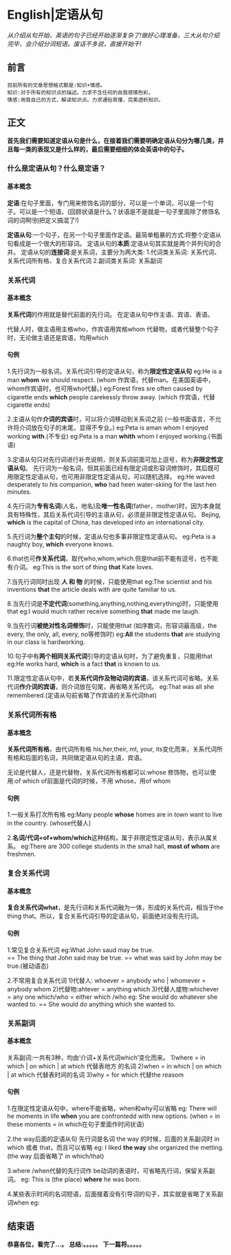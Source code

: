 # English|定语从句
*从介绍从句开始，英语的句子已经开始逐渐复杂了!做好心理准备，三大从句介绍完毕，会介绍分词短语。废话不多说，直接开始干!*

## 前言
    目前所有的文章思想格式都是:知识+情感。
    知识:对于所有的知识点的描述。力求不含任何的自我感情色彩。
    情感:用我自己的方式，解读知识点。力求通俗易懂，完美透析知识。

## 正文
**首先我们需要知道定语从句是什么，在接着我们需要明确定语从句分为哪几类，并且每一类的表现又是什么样的，最后需要细细的体会英语中的句子。**

### 什么是定语从句？什么是定语？
#### 基本概念
**定语**:在句子里面，专门用来修饰名词的部分，可以是一个单词，可以是一个句子。可以是一个短语。(回顾状语是什么？状语是不是就是一句子里面除了修饰名词的词啊!别把定义搞混了!)

**定语从句**:一个句子，在另一个句子里面作定语。最简单粗暴的方式:将整个定语从句看成是一个很大的形容词。
定语从句的**本质**:定语从句其实就是两个并列句的合并。
定语从句的**连接词**:是关系词，主要分为两大类:
    1.代词类关系词: 关系代词、关系代词所有格、复合关系代词
    2.副词类关系词: 关系副词


### 关系代词
#### 基本概念
**关系代词**的作用就是替代前面的先行词。
在定语从句中作主语、宾语、表语。

代替人时，做主语用主格who，作宾语用宾格whom
代替物，或者代替整个句子时，无论做主语还是宾语，均用which


#### 句例
1.先行词为一般名词，关系代词引导的定语从句，称为**限定性定语从句**
eg:He is a man **whom** we should respect.
(whom 作宾语，代替man。在美国英语中，whom作宾语时，也可用who代替。)
eg:Forest fires sre often caused by cigarette ends **which** people carekessly throw away.
(which 作宾语，代替cigarette ends)

2.主语从句作**介词的宾语**时，可以将介词移动到关系词之前
(一般书面语言，不允许将介词放在句子的末尾，显得不专业。)
eg:Peta is aman whom I enjoyed working **with**.(不专业)
eg:Peta is a man **whith** whom I enjoyed working.(书面语)

3.定语从句只对先行词进行补充说明，则关系词前面可加上逗号，称为**非限定性定语从句**。
先行词为一般名词，但其前面已经有限定词或形容词修饰时，其后既可用限定性定语从句，也可用非限定性定语从句，可以随机选择。
eg:He waved desperately to his companion, **who** had heen water-skiing for the last hen minutes.

4.先行词为**专有名词**(人名，地名)及**唯一性名词**(father，mother)时，因为本身就具有特殊性，其后关系代词引导的主语从句，必须是非限定性定语从句。
Bejing, **which** is the capital of China, has developed into an international city.

5.先行词为**整个主句**的时候，定语从句也多事非限定性定语从句。
eg:Peta is a naughty boy, **which** everyone knows.

6.that也可**作关系代词**，取代who,whom,which.但是that前不能有逗号，也不能有介词。
eg:This is the sort of thing **that** Kate loves.

7.当先行词同时出现 **人 和 物** 的时候，只能使用that
eg:The scientist and his inventions **that** the article deals with are quite familiar to us.

8.当先行词是**不定代词**(something,anything,nothing,everything)时，只能使用that
eg:I would much rather receive something **that** made me laugh.

9.当先行词**被绝对性名词修饰**时，只能使用that
(如序数词，形容词最高级，the every, the only, all, every, no等修饰时)
eg:**All** the students **that** are studying in our class is hardworking.

10.句子中有**两个相同关系代词**引导的定语从句时，为了避免重复，只能用that
eg:He works hard, **which** is a fact **that** is known to us.

11.限定性定语从句中，若**关系代词作及物动词的宾语**，该关系代词可省略。关系代词**作介词的宾语**，则介词放在句尾，再省略关系代词。
eg:That was all she remembered.(定语从句前省略了作宾语的关系代词that)


### 关系代词所有格
#### 基本概念
**关系代词所有格**，由代词所有格 his,her,their, mt, your, its变化而来，关系代词所有格和后面的名词，共同做定语从句的主语，宾语。

无论是代替人，还是代替物，关系代词所有格都可以:whose
修饰物，也可以使用:of which
of前面是代词的时候，不用 whose，用of whom


#### 句例
1.一般关系打次所有格
eg:Many people **whose** homes are in town want to live in the country.
(whose代替人)

2.**名词/代词+of+whom/which**这种结构，属于非限定性定语从句，表示从属关系。
eg:There are 300 college students in the small hall, **most of whom** are freshmen.


### 复合关系代词
#### 基本概念
**复合关系代词what**，是先行词和关系代词融为一体，形成的关系代词，相当于the thing that。所以，复合关系代词引导的定语从句，前面绝对没有先行词。

#### 句例
1.常见复合关系代词
eg:What John saud may be true.  
== The thing that John said may be true.
== what was said by John may be true.(被动语态)

2.不常用复合关系代词
1)代替人: whoever = anybody who  |  whomever = anybody whom
2)代替物:ahtever = anything which
3)代替人或物:whichever = any one which/who = either which /who
eg: She would do whatever she wanted to.
== She would do anything which she wanted to.


### 关系副词
#### 基本概念
关系副词:一共有3种，均由‘介词+关系代词which’变化而来。
1)where = in which | on which  | at which      代替表地方 的名词
2)when = in which | on which  | at which    代替表时间的名词
3)why = for which          代替the reasom

#### 句例
1.在限定性定语从句中，where不能省略，when和why可以省略
eg: There will he moments in life **when** you are confrontedd with new options.
(when = in these moments = in which在句子里面作时间状语)

2.the way后面的定语从句
先行词是名词 the way 的时候，后面的关系副词时 in which 或者 that，而且可以省略
eg: I liked **the way** she organized the metting.
(the way 后面省略了 in which/that)


3.where /when代替的先行词作 be动词的表语时，可省略先行词，保留关系副词。
eg: This is (the place) **where** he was born.

4.某些表示时间的名词短语，后面接着没有引导词的句子，其实就是省略了关系副词when
eg: 









## 结束语
 **恭喜各位，看完了...。**
**总结:。。。。。**
**下一篇将。。。。。**








